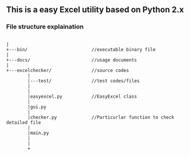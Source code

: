 ## This is a easy Excel utility based on Python 2.x

### File structure explaination
<pre><code>
|
+---bin/                        //executable binary file
|
+---docs/                       //usage documents
|
+---excelchecker/               //source codes
        |
        |---test/               //test codes/files
        |
        |
        |easyexcel.py           //EasyExcel class
        |
        |gui.py
        |
        |checker.py             //Particurlar function to check detailed file
        |
        |main.py
        |
        |
        +
</code></pre>